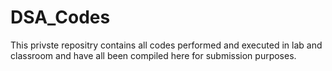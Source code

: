 # DSA_Codes
This privste repositry contains all codes performed and executed in lab and classroom and have all been compiled here for submission purposes. 
